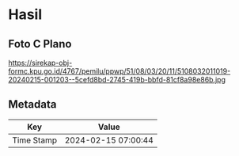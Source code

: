 # Hasil

## Foto C Plano

https://sirekap-obj-formc.kpu.go.id/4767/pemilu/ppwp/51/08/03/20/11/5108032011019-20240215-001203--5cefd8bd-2745-419b-bbfd-81cf8a98e86b.jpg


## Metadata

| Key        | Value               |
| ---------- | ------------------- |
| Time Stamp | 2024-02-15 07:00:44 |



